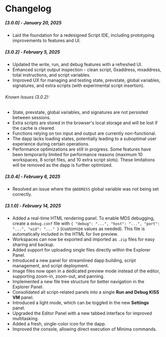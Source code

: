 # Changelog

##### [3.0.0] - January 20, 2025

- Laid the foundation for a redesigned Script IDE, including prototyping improvements to features and UI.

##### [3.0.2] - February 5, 2025

- Updated the write, run, and debug features with a refreshed UI.
- Enhanced script output inspection - clean script, 0xaddress, mxaddress, total instructions, and script variables.
- Improved UX for managing and testing state, prevstate, global variables, signatures, and extra scripts (with experimental script insertion).

###### Known Issues (3.0.2):

- State, prevstate, global variables, and signatures are not persisted between sessions.
- Extra scripts are stored in the browser's local storage and will be lost if the cache is cleared.
- Functions relying on txn input and output are currently non-functional.
- The dapp lacks loading states, potentially leading to a suboptimal user experience during certain operations.
- Performance optimizations are still in progress. Some features have been temporarily limited for performance reasons (maximum 10 workspaces, 8 script files, and 10 extra script slots). These limitations will be removed as the dapp is further optimized.

##### [3.0.4] - February 6, 2025

- Resolved an issue where the `@ADDRESS` global variable was not being set correctly.

##### [3.1.0] - February 14, 2025

- Added a real-time HTML rendering panel. To enable MDS debugging, create a `debug.conf` file with `{ "debug": "...", "host": "...", "port": "...", "uid": "..." }` (customize values as needed). This file is automatically included in the HTML for live preview.
- Workspaces can now be exported and imported as `.zip` files for easy sharing and backup.
- Added support for uploading single files directly within the Explorer Panel.
- Introduced a new panel for streamlined dapp building, script management, and script deployment.
- Image files now open in a dedicated preview mode instead of the editor, supporting zoom-in, zoom-out, and panning.
- Implemented a new file tree structure for better navigation in the Explorer Panel.
- Consolidated all script-related panels into a single **Run and Debug KISS VM** panel.
- Introduced a light mode, which can be toggled in the new **Settings** panel.
- Upgraded the Editor Panel with a new tabbed interface for improved multitasking.
- Added a fresh, single-color icon for the dapp.
- Improved the console, allowing direct execution of Minima commands.
